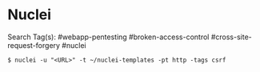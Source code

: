 # Nuclei

Search Tag(s): #webapp-pentesting #broken-access-control #cross-site-request-forgery #nuclei

```
$ nuclei -u "<URL>" -t ~/nuclei-templates -pt http -tags csrf
```